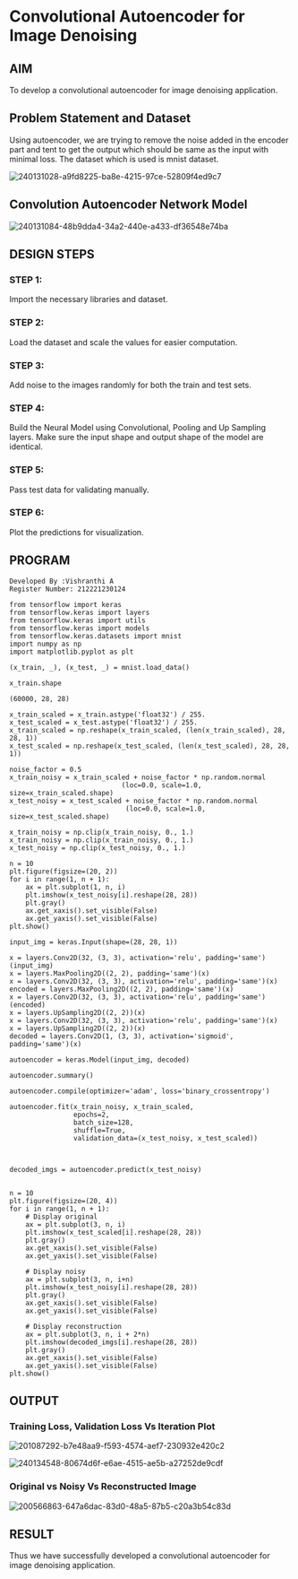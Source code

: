 # Convolutional Autoencoder for Image Denoising

## AIM

To develop a convolutional autoencoder for image denoising application.

## Problem Statement and Dataset
Using autoencoder, we are trying to remove the noise added in the encoder part and tent to get the output which should be same as the input with minimal loss. The dataset which is used is mnist dataset.

![240131028-a9fd8225-ba8e-4215-97ce-52809f4ed9c7](https://github.com/Vishranthi-arun/convolutional-denoising-autoencoder/assets/93427278/bc36b44a-ea19-496e-ad59-9e13c006b1fe)

## Convolution Autoencoder Network Model

![240131084-48b9dda4-34a2-440e-a433-df36548e74ba](https://github.com/Vishranthi-arun/convolutional-denoising-autoencoder/assets/93427278/aba61145-8263-40ec-99a5-bb28c0804a84)

## DESIGN STEPS
### STEP 1:
Import the necessary libraries and dataset.

### STEP 2:
Load the dataset and scale the values for easier computation.

### STEP 3:
Add noise to the images randomly for both the train and test sets.

### STEP 4:
Build the Neural Model using Convolutional, Pooling and Up Sampling layers. Make sure the input shape and output shape of the model are identical.

### STEP 5:
Pass test data for validating manually.

### STEP 6:
Plot the predictions for visualization.

## PROGRAM
```
Developed By :Vishranthi A
Register Number: 212221230124
```
```
from tensorflow import keras
from tensorflow.keras import layers
from tensorflow.keras import utils
from tensorflow.keras import models
from tensorflow.keras.datasets import mnist
import numpy as np
import matplotlib.pyplot as plt

(x_train, _), (x_test, _) = mnist.load_data()

x_train.shape

(60000, 28, 28)

x_train_scaled = x_train.astype('float32') / 255.
x_test_scaled = x_test.astype('float32') / 255.
x_train_scaled = np.reshape(x_train_scaled, (len(x_train_scaled), 28, 28, 1))
x_test_scaled = np.reshape(x_test_scaled, (len(x_test_scaled), 28, 28, 1))

noise_factor = 0.5
x_train_noisy = x_train_scaled + noise_factor * np.random.normal
                            (loc=0.0, scale=1.0, size=x_train_scaled.shape) 
x_test_noisy = x_test_scaled + noise_factor * np.random.normal
                             (loc=0.0, scale=1.0, size=x_test_scaled.shape) 

x_train_noisy = np.clip(x_train_noisy, 0., 1.)
x_train_noisy = np.clip(x_train_noisy, 0., 1.)
x_test_noisy = np.clip(x_test_noisy, 0., 1.)

n = 10
plt.figure(figsize=(20, 2))
for i in range(1, n + 1):
    ax = plt.subplot(1, n, i)
    plt.imshow(x_test_noisy[i].reshape(28, 28))
    plt.gray()
    ax.get_xaxis().set_visible(False)
    ax.get_yaxis().set_visible(False)
plt.show()

input_img = keras.Input(shape=(28, 28, 1))

x = layers.Conv2D(32, (3, 3), activation='relu', padding='same')(input_img)
x = layers.MaxPooling2D((2, 2), padding='same')(x)
x = layers.Conv2D(32, (3, 3), activation='relu', padding='same')(x)
encoded = layers.MaxPooling2D((2, 2), padding='same')(x)
x = layers.Conv2D(32, (3, 3), activation='relu', padding='same')(encoded)
x = layers.UpSampling2D((2, 2))(x)
x = layers.Conv2D(32, (3, 3), activation='relu', padding='same')(x)
x = layers.UpSampling2D((2, 2))(x)
decoded = layers.Conv2D(1, (3, 3), activation='sigmoid', padding='same')(x)

autoencoder = keras.Model(input_img, decoded)

autoencoder.summary()

autoencoder.compile(optimizer='adam', loss='binary_crossentropy')

autoencoder.fit(x_train_noisy, x_train_scaled,
                epochs=2,
                batch_size=128,
                shuffle=True,
                validation_data=(x_test_noisy, x_test_scaled))



decoded_imgs = autoencoder.predict(x_test_noisy)


n = 10
plt.figure(figsize=(20, 4))
for i in range(1, n + 1):
    # Display original
    ax = plt.subplot(3, n, i)
    plt.imshow(x_test_scaled[i].reshape(28, 28))
    plt.gray()
    ax.get_xaxis().set_visible(False)
    ax.get_yaxis().set_visible(False)

    # Display noisy
    ax = plt.subplot(3, n, i+n)
    plt.imshow(x_test_noisy[i].reshape(28, 28))
    plt.gray()
    ax.get_xaxis().set_visible(False)
    ax.get_yaxis().set_visible(False)    

    # Display reconstruction
    ax = plt.subplot(3, n, i + 2*n)
    plt.imshow(decoded_imgs[i].reshape(28, 28))
    plt.gray()
    ax.get_xaxis().set_visible(False)
    ax.get_yaxis().set_visible(False)
plt.show()
```
## OUTPUT

### Training Loss, Validation Loss Vs Iteration Plot

![201087292-b7e48aa9-f593-4574-aef7-230932e420c2](https://github.com/MEENA155/convolutional-denoising-autoencoder/assets/94677128/197555b2-d32b-4f2a-824d-d84f507e27d9)

![240134548-80674d6f-e6ae-4515-ae5b-a27252de9cdf](https://github.com/Vishranthi-arun/convolutional-denoising-autoencoder/assets/93427278/bada8366-434a-4ad6-975f-9802b1209e62)


### Original vs Noisy Vs Reconstructed Image


![200566863-647a6dac-83d0-48a5-87b5-c20a3b54c83d](https://github.com/MEENA155/convolutional-denoising-autoencoder/assets/94677128/78991848-2509-43c6-9481-4af0a924beca)


## RESULT
Thus we have successfully developed a convolutional autoencoder for image denoising application.
